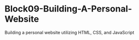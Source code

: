 # Block09-Building-A-Personal-Website
Building a personal website utilizing HTML, CSS, and JavaScript
